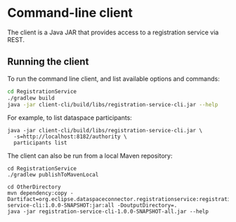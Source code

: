 # Command-line client

The client is a Java JAR that provides access to a registration service via REST.

## Running the client

To run the command line client, and list available options and commands:

```bash
cd RegistrationService
./gradlew build
java -jar client-cli/build/libs/registration-service-cli.jar --help
```

For example, to list dataspace participants:

```
java -jar client-cli/build/libs/registration-service-cli.jar \
  -s=http://localhost:8182/authority \
  participants list
```

The client can also be run from a local Maven repository:

```
cd RegistrationService
./gradlew publishToMavenLocal
```

```
cd OtherDirectory
mvn dependency:copy -Dartifact=org.eclipse.dataspaceconnector.registrationservice:registration-service-cli:1.0.0-SNAPSHOT:jar:all -DoutputDirectory=.
java -jar registration-service-cli-1.0.0-SNAPSHOT-all.jar --help
```


